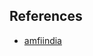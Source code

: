 ## References

- [amfiindia](https://www.amfiindia.com/investor-corner/knowledge-center/SEBI-categorization-of-mutual-fund-schemes.html)
